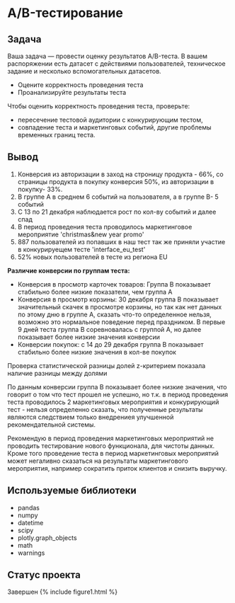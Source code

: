 # A/B-тестирование

## Задача

Ваша задача — провести оценку результатов A/B-теста. В вашем распоряжении есть датасет с действиями пользователей, техническое задание и несколько вспомогательных датасетов.

- Оцените корректность проведения теста
- Проанализируйте результаты теста

Чтобы оценить корректность проведения теста, проверьте:

- пересечение тестовой аудитории с конкурирующим тестом,
- совпадение теста и маркетинговых событий, другие проблемы временных границ теста.


## Вывод

1. Конверсия из авторизации в заход на строницу продукта - 66%, cо страницы продукта в покупку конверсия 50%, из авторизации в покупку- 33%.
2. В группе A в среднем 6 событий на пользователя, а в группе В- 5 событий
3. С 13 по 21 декабря наблюдается рост по кол-ву событий и далее спад
4. В период проведения теста проводилось маркетинговое мероприятие 'christmas&new year promo' 
5. 887 пользователей из попавших в наш тест так же приняли участие в конкурируещем тесте 'interface_eu_test'
6. 52% новых пользователей в тесте из региона EU

**Различие конверсии по группам теста:**
- Конверсия в просмотр карточек товаров: Группа В показывает стабильно более низкие показатели, чем группа А
- Конверсия в просмотр корзины: 30 декабря группа В показывает значительный скачек в просмотре корзины, но так как нет данных по этому дню в группе А, сказать что-то определенное нельзя, возможно это нормальное поведение перед праздником. В первые 9 дней теста группа В соревновалась с группой А, но далее показывает более низкие значения конверсии
- Конверсии покупок: с 14 до 29 декабря группа В показывает стабильно более низкие значения в кол-ве покупок

Проверка статистической разницы долей z-критерием показала наличие разницы между долями

По данным конверсии группа В показывает более низкие значения, что говорит о том что тест прошел не успешно, но т.к. в период проведения теста проводилось 2 маркетинговых мероприятия и конкурирующий тест - нельзя определенно сказать, что полученные результаты являются следствием только внедрениея улучшенной рекомендательной системы.

Рекомендую в период проведения маркетинговых мероприятий не проводить тестирование нового функционала, для чистоты данных. Кроме того проведение теста в период маркетинговых мероприятий может негаливно сказаться на результаты маркетингового мероприятия, например сократить приток клиентов и снизить выручку.

## Используемые библиотеки
- pandas
- numpy
- datetime
- scipy
- plotly.graph_objects
- math
- warnings


## Статус проекта
Завершен
{% include figure1.html %}
